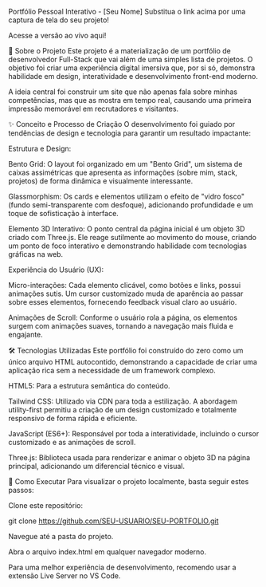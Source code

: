 Portfólio Pessoal Interativo - [Seu Nome]
Substitua o link acima por uma captura de tela do seu projeto!

Acesse a versão ao vivo aqui!

🚀 Sobre o Projeto
Este projeto é a materialização de um portfólio de desenvolvedor Full-Stack que vai além de uma simples lista de projetos. O objetivo foi criar uma experiência digital imersiva que, por si só, demonstra habilidade em design, interatividade e desenvolvimento front-end moderno.

A ideia central foi construir um site que não apenas fala sobre minhas competências, mas que as mostra em tempo real, causando uma primeira impressão memorável em recrutadores e visitantes.

✨ Conceito e Processo de Criação
O desenvolvimento foi guiado por tendências de design e tecnologia para garantir um resultado impactante:

Estrutura e Design:

Bento Grid: O layout foi organizado em um "Bento Grid", um sistema de caixas assimétricas que apresenta as informações (sobre mim, stack, projetos) de forma dinâmica e visualmente interessante.

Glassmorphism: Os cards e elementos utilizam o efeito de "vidro fosco" (fundo semi-transparente com desfoque), adicionando profundidade e um toque de sofisticação à interface.

Elemento 3D Interativo: O ponto central da página inicial é um objeto 3D criado com Three.js. Ele reage sutilmente ao movimento do mouse, criando um ponto de foco interativo e demonstrando habilidade com tecnologias gráficas na web.

Experiência do Usuário (UX):

Micro-interações: Cada elemento clicável, como botões e links, possui animações sutis. Um cursor customizado muda de aparência ao passar sobre esses elementos, fornecendo feedback visual claro ao usuário.

Animações de Scroll: Conforme o usuário rola a página, os elementos surgem com animações suaves, tornando a navegação mais fluida e engajante.

🛠️ Tecnologias Utilizadas
Este portfólio foi construído do zero como um único arquivo HTML autocontido, demonstrando a capacidade de criar uma aplicação rica sem a necessidade de um framework complexo.

HTML5: Para a estrutura semântica do conteúdo.

Tailwind CSS: Utilizado via CDN para toda a estilização. A abordagem utility-first permitiu a criação de um design customizado e totalmente responsivo de forma rápida e eficiente.

JavaScript (ES6+): Responsável por toda a interatividade, incluindo o cursor customizado e as animações de scroll.

Three.js: Biblioteca usada para renderizar e animar o objeto 3D na página principal, adicionando um diferencial técnico e visual.

🏃 Como Executar
Para visualizar o projeto localmente, basta seguir estes passos:

Clone este repositório:

git clone https://github.com/SEU-USUARIO/SEU-PORTFOLIO.git

Navegue até a pasta do projeto.

Abra o arquivo index.html em qualquer navegador moderno.

Para uma melhor experiência de desenvolvimento, recomendo usar a extensão Live Server no VS Code.